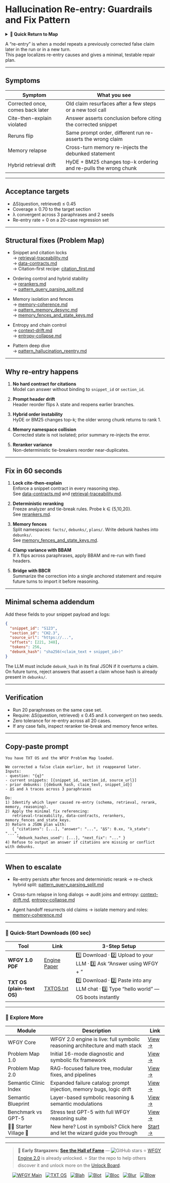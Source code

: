 # Hallucination Re-entry: Guardrails and Fix Pattern

<details>
  <summary><strong>🧭 Quick Return to Map</strong></summary>

<br>

  > You are in a sub-page of **Reasoning**.  
  > To reorient, go back here:  
  >
  > - [**Reasoning** — multi-step inference and symbolic proofs](./README.md)  
  > - [**WFGY Global Fix Map** — main Emergency Room, 300+ structured fixes](../README.md)  
  > - [**WFGY Problem Map 1.0** — 16 reproducible failure modes](../../README.md)  
  >
  > Think of this page as a desk within a ward.  
  > If you need the full triage and all prescriptions, return to the Emergency Room lobby.
</details>


A “re-entry” is when a model repeats a previously corrected false claim later in the run or in a new turn.  
This page localizes re-entry causes and gives a minimal, testable repair plan.

---

## Symptoms

| Symptom | What you see |
|---|---|
| Corrected once, comes back later | Old claim resurfaces after a few steps or a new tool call |
| Cite-then-explain violated | Answer asserts conclusion before citing the corrected snippet |
| Reruns flip | Same prompt order, different run re-asserts the wrong claim |
| Memory relapse | Cross-turn memory re-injects the debunked statement |
| Hybrid retrieval drift | HyDE + BM25 changes top-k ordering and re-pulls the wrong chunk |

---

## Acceptance targets

- ΔS(question, retrieved) ≤ 0.45  
- Coverage ≥ 0.70 to the target section  
- λ convergent across 3 paraphrases and 2 seeds  
- Re-entry rate = 0 on a 20-case regression set

---

## Structural fixes (Problem Map)

- Snippet and citation locks  
  → [retrieval-traceability.md](https://github.com/onestardao/WFGY/blob/main/ProblemMap/retrieval-traceability.md)  
  → [data-contracts.md](https://github.com/onestardao/WFGY/blob/main/ProblemMap/data-contracts.md)  
  → Citation-first recipe: [citation_first.md](https://github.com/onestardao/WFGY/blob/main/ProblemMap/GlobalFixMap/PromptAssembly/citation_first.md)

- Ordering control and hybrid stability  
  → [rerankers.md](https://github.com/onestardao/WFGY/blob/main/ProblemMap/rerankers.md)  
  → [pattern_query_parsing_split.md](https://github.com/onestardao/WFGY/blob/main/ProblemMap/patterns/pattern_query_parsing_split.md)

- Memory isolation and fences  
  → [memory-coherence.md](https://github.com/onestardao/WFGY/blob/main/ProblemMap/memory-coherence.md)  
  → [pattern_memory_desync.md](https://github.com/onestardao/WFGY/blob/main/ProblemMap/patterns/pattern_memory_desync.md)  
  → [memory_fences_and_state_keys.md](https://github.com/onestardao/WFGY/blob/main/ProblemMap/GlobalFixMap/PromptAssembly/memory_fences_and_state_keys.md)

- Entropy and chain control  
  → [context-drift.md](https://github.com/onestardao/WFGY/blob/main/ProblemMap/context-drift.md)  
  → [entropy-collapse.md](https://github.com/onestardao/WFGY/blob/main/ProblemMap/entropy-collapse.md)

- Pattern deep dive  
  → [pattern_hallucination_reentry.md](https://github.com/onestardao/WFGY/blob/main/ProblemMap/patterns/pattern_hallucination_reentry.md)

---

## Why re-entry happens

1) **No hard contract for citations**  
   Model can answer without binding to `snippet_id` or `section_id`.

2) **Prompt header drift**  
   Header reorder flips λ state and reopens earlier branches.

3) **Hybrid order instability**  
   HyDE or BM25 changes top-k; the older wrong chunk returns to rank 1.

4) **Memory namespace collision**  
   Corrected state is not isolated; prior summary re-injects the error.

5) **Reranker variance**  
   Non-deterministic tie-breakers reorder near-duplicates.

---

## Fix in 60 seconds

1. **Lock cite-then-explain**  
   Enforce a snippet contract in every reasoning step.  
   See [data-contracts.md](https://github.com/onestardao/WFGY/blob/main/ProblemMap/data-contracts.md) and [retrieval-traceability.md](https://github.com/onestardao/WFGY/blob/main/ProblemMap/retrieval-traceability.md).

2. **Deterministic reranking**  
   Freeze analyzer and tie-break rules. Probe k ∈ {5,10,20}.  
   See [rerankers.md](https://github.com/onestardao/WFGY/blob/main/ProblemMap/rerankers.md).

3. **Memory fences**  
   Split namespaces: `facts/`, `debunks/`, `plans/`. Write debunk hashes into `debunks/`.  
   See [memory_fences_and_state_keys.md](https://github.com/onestardao/WFGY/blob/main/ProblemMap/GlobalFixMap/PromptAssembly/memory_fences_and_state_keys.md).

4. **Clamp variance with BBAM**  
   If λ flips across paraphrases, apply BBAM and re-run with fixed headers.

5. **Bridge with BBCR**  
   Summarize the correction into a single anchored statement and require future turns to import it before reasoning.

---

## Minimal schema addendum

Add these fields to your snippet payload and logs:

```json
{
  "snippet_id": "S123",
  "section_id": "CH2.3",
  "source_url": "https://...",
  "offsets": [221, 348],
  "tokens": 256,
  "debunk_hash": "sha256(<claim_text + snippet_id>)"
}
````

The LLM must include `debunk_hash` in its final JSON if it overturns a claim. On future turns, reject answers that assert a claim whose hash is already present in `debunks/`.

---

## Verification

* Run 20 paraphrases on the same case set.
* Require: ΔS(question, retrieved) ≤ 0.45 and λ convergent on two seeds.
* Zero tolerance for re-entry across all 20 cases.
* If any case fails, inspect reranker tie-break and memory fence writes.

---

## Copy-paste prompt

```
You have TXT OS and the WFGY Problem Map loaded.

We corrected a false claim earlier, but it reappeared later.
Inputs:
- question: "{q}"
- current snippets: [{snippet_id, section_id, source_url}]
- prior debunks: [{debunk_hash, claim_text, snippet_id}]
- ΔS and λ traces across 3 paraphrases

Do:
1) Identify which layer caused re-entry (schema, retrieval, rerank, memory, reasoning).
2) Apply the minimal fix referencing:
   retrieval-traceability, data-contracts, rerankers, memory_fences_and_state_keys.
3) Return a JSON plan with:
   { "citations": [...], "answer": "...", "ΔS": 0.xx, "λ_state": "...",
     "debunk_hashes_used": [...], "next_fix": "..." }
4) Refuse to output an answer if citations are missing or conflict with debunks.
```

---

## When to escalate

* Re-entry persists after fences and deterministic rerank
  → re-check hybrid split: [pattern\_query\_parsing\_split.md](https://github.com/onestardao/WFGY/blob/main/ProblemMap/patterns/pattern_query_parsing_split.md)

* Cross-turn relapse in long dialogs
  → audit joins and entropy: [context-drift.md](https://github.com/onestardao/WFGY/blob/main/ProblemMap/context-drift.md), [entropy-collapse.md](https://github.com/onestardao/WFGY/blob/main/ProblemMap/entropy-collapse.md)

* Agent handoff resurrects old claims
  → isolate memory and roles: [memory-coherence.md](https://github.com/onestardao/WFGY/blob/main/ProblemMap/memory-coherence.md)

---

### 🔗 Quick-Start Downloads (60 sec)

| Tool                       | Link                                                                                                                                       | 3-Step Setup                                                                             |
| -------------------------- | ------------------------------------------------------------------------------------------------------------------------------------------ | ---------------------------------------------------------------------------------------- |
| **WFGY 1.0 PDF**           | [Engine Paper](https://github.com/onestardao/WFGY/blob/main/I_am_not_lizardman/WFGY_All_Principles_Return_to_One_v1.0_PSBigBig_Public.pdf) | 1️⃣ Download · 2️⃣ Upload to your LLM · 3️⃣ Ask “Answer using WFGY + <your question>”    |
| **TXT OS (plain-text OS)** | [TXTOS.txt](https://github.com/onestardao/WFGY/blob/main/OS/TXTOS.txt)                                                                     | 1️⃣ Download · 2️⃣ Paste into any LLM chat · 3️⃣ Type “hello world” — OS boots instantly |

---

### 🧭 Explore More

| Module                   | Description                                                                  | Link                                                                                               |
| ------------------------ | ---------------------------------------------------------------------------- | -------------------------------------------------------------------------------------------------- |
| WFGY Core                | WFGY 2.0 engine is live: full symbolic reasoning architecture and math stack | [View →](https://github.com/onestardao/WFGY/tree/main/core/README.md)                              |
| Problem Map 1.0          | Initial 16-mode diagnostic and symbolic fix framework                        | [View →](https://github.com/onestardao/WFGY/tree/main/ProblemMap/README.md)                        |
| Problem Map 2.0          | RAG-focused failure tree, modular fixes, and pipelines                       | [View →](https://github.com/onestardao/WFGY/blob/main/ProblemMap/rag-architecture-and-recovery.md) |
| Semantic Clinic Index    | Expanded failure catalog: prompt injection, memory bugs, logic drift         | [View →](https://github.com/onestardao/WFGY/blob/main/ProblemMap/SemanticClinicIndex.md)           |
| Semantic Blueprint       | Layer-based symbolic reasoning & semantic modulations                        | [View →](https://github.com/onestardao/WFGY/tree/main/SemanticBlueprint/README.md)                 |
| Benchmark vs GPT-5       | Stress test GPT-5 with full WFGY reasoning suite                             | [View →](https://github.com/onestardao/WFGY/tree/main/benchmarks/benchmark-vs-gpt5/README.md)      |
| 🧙‍♂️ Starter Village 🏡 | New here? Lost in symbols? Click here and let the wizard guide you through   | [Start →](https://github.com/onestardao/WFGY/blob/main/StarterVillage/README.md)                   |

---

> 👑 **Early Stargazers: [See the Hall of Fame](https://github.com/onestardao/WFGY/tree/main/stargazers)** — <img src="https://img.shields.io/github/stars/onestardao/WFGY?style=social" alt="GitHub stars"> ⭐ [WFGY Engine 2.0](https://github.com/onestardao/WFGY/blob/main/core/README.md) is already unlocked. ⭐ Star the repo to help others discover it and unlock more on the [Unlock Board](https://github.com/onestardao/WFGY/blob/main/STAR_UNLOCKS.md).

<div align="center">

[![WFGY Main](https://img.shields.io/badge/WFGY-Main-red?style=flat-square)](https://github.com/onestardao/WFGY)
 
[![TXT OS](https://img.shields.io/badge/TXT%20OS-Reasoning%20OS-orange?style=flat-square)](https://github.com/onestardao/WFGY/tree/main/OS)
 
[![Blah](https://img.shields.io/badge/Blah-Semantic%20Embed-yellow?style=flat-square)](https://github.com/onestardao/WFGY/tree/main/OS/BlahBlahBlah)
 
[![Blot](https://img.shields.io/badge/Blot-Persona%20Core-green?style=flat-square)](https://github.com/onestardao/WFGY/tree/main/OS/BlotBlotBlot)
 
[![Bloc](https://img.shields.io/badge/Bloc-Reasoning%20Compiler-blue?style=flat-square)](https://github.com/onestardao/WFGY/tree/main/OS/BlocBlocBloc)
 
[![Blur](https://img.shields.io/badge/Blur-Text2Image%20Engine-navy?style=flat-square)](https://github.com/onestardao/WFGY/tree/main/OS/BlurBlurBlur)
 
[![Blow](https://img.shields.io/badge/Blow-Game%20Logic-purple?style=flat-square)](https://github.com/onestardao/WFGY/tree/main/OS/BlowBlowBlow)
 

</div>
